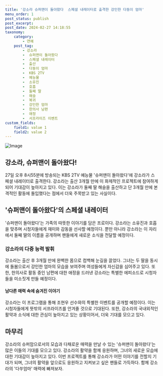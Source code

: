 ```yaml
---
title: '강소라 슈퍼맨이 돌아왔다  스페셜 내레이터로 출격한 강인한 다둥이 엄마'
menu_order: 1
post_status: publish
post_excerpt: 
post_date: 2024-02-27 14:18:55
taxonomy:
    category:
        - 연예
    post_tag:
        - 강소라
        -  슈퍼맨이 돌아왔다
        -  스페셜 내레이터
        -  출산
        -  다둥이 엄마
        -  KBS 2TV
        -  예능물
        -  소유진
        -  호흡
        -  둘째 딸
        -  해슬
        -  복귀
        -  강인한 엄마
        -  한의사 남편
        -  애정
        -  서프라이즈 이벤트
custom_fields:
    field1: value 1
    field2: value 2
---
```


![Image](https://mimgnews.pstatic.net/image/003/2024/02/27/NISI20240226_0001488307_web_20240226163057_20240227040105153.jpg?type=w540)

## 강소라, 슈퍼맨이 돌아왔다!
27일 오후 8시55분에 방송되는 KBS 2TV 예능물 '슈퍼맨이 돌아왔다'에 강소라가 스페셜 내레이터로 출격한다. 강소라는 출산 3개월 만에 이 화제적인 프로젝트에 참여하게 되어 기대감이 높아지고 있다. 이는 강소라가 둘째 딸 해슬을 출산하고 단 3개월 만에 본격적인 활동에 돌입했다는 점에서 더욱 주목받고 있는 사실이다.
## '슈퍼맨이 돌아왔다'의 스페셜 내레이터
'슈퍼맨이 돌아왔다'는 가족의 따뜻한 이야기를 담은 프로이다. 강소라는 소유진과 호흡을 맞추며 시청자들에게 재미와 감동을 선사할 예정이다. 뿐만 아니라 강소라는 이 자리에서 둘째 딸의 이름을 공개하며 팬들에게 새로운 소식을 전달할 예정이다.
### 강소라의 다중 능력 발휘
강소라는 출산 후 3개월 만에 완벽한 몸으로 컴백해 눈길을 끌었다. 그녀는 두 딸을 동시에 돌봄으로서 강인한 엄마의 모습을 보여주며 여성들에게 자신감을 심어주고 있다. 또한, 한의사로 활동 중인 남편에 대한 애정을 드러낸 강소라는 특별한 에피소드로 시청자들을 미소짓게 만들 예정이다.
#### 남다른 매력 속에 숨겨진 이야기
강소라는 이 프로그램을 통해 조현우 선수와의 특별한 이벤트를 공개할 예정이다. 이는 시청자들에게 뜻밖의 서프라이즈를 안겨줄 것으로 기대된다. 또한, 강소라의 국내외적인 활약과 소식에 대한 관심이 높아지고 있는 상황이어서, 더욱 기대를 모으고 있다.
## 마무리
강소라의 슈퍼맘으로서의 모습과 다채로운 매력을 만날 수 있는 '슈퍼맨이 돌아왔다'는 많은 이들의 기대를 모으고 있다. 강소라의 활약을 함께 응원하며, 그녀의 새로운 모습에 대한 기대감이 높아지고 있다. 이번 프로젝트를 통해 강소라가 어떤 이야기를 전할지 기대가 되며, 그녀의 활약을 앞으로도 응원하고 지켜보고 싶은 팬들로 가득하다. 함께 강소라의 '다쑤엄마' 매력에 빠져보자.
